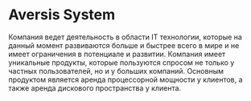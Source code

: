 # Aversis System
Компания ведет деятельность в области IT технологии, которые на данный момент развиваются больше и быстрее всего в мире и не имеет ограничения в потенциале и развитии. Компания имеет уникальные продукты, которые пользуются спросом не только у частных пользователей, но и у больших компаний. Основным продуктом является аренда процессорной мощности у клиентов, а также аренда дискового пространства у клиента.
